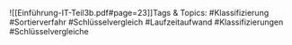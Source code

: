 
![[Einführung-IT-Teil3b.pdf#page=23]]Tags & Topics:
   #Klassifizierung
   #Sortierverfahr
   #Schlüsselvergleich
   #Laufzeitaufwand
   #Klassifizierungen
   #Schlüsselvergleiche